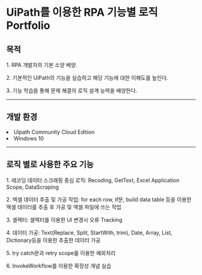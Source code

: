 # UiPath를 이용한 RPA 기능별 로직 Portfolio
## 목적
<p> 1. RPA 개발자의 기본 소양 배양.</p>
<p> 2. 기본적인 UiPath의 기능을 실습하고 해당 기능에 대한 이해도를 높인다.</p>
<p> 3. 기능 학습을 통해 문제 해결의 로직 설계 능력을 배양한다.</p>
<hr contenteditable="false" data-ke-type="horizontalRule" data-ke-style="style5" />

## 개발 환경
<li>Uipath Community Cloud Edition</li>
<li>Windows 10</li>
<hr contenteditable="false" data-ke-type="horizontalRule" data-ke-style="style5" /
<hr contenteditable="false" data-ke-type="horizontalRule" data-ke-style="style5" />

## 로직 별로 사용한 주요 기능
<p> 1. 레코딩 데이터 스크래핑 중심 로직: Recoding, GetText, Excel Application Scope, DataScraping</p>
<p> 2. 엑셀 데이터 추출 및 가공 작업: for each row, if문, build data table 등을 이용한 엑셀 데이터를 추출 후 가공 및 엑셀 파일에 쓰는 작업</p>
<p> 3. 셀렉터: 셀렉터를 이용한 UI 변경시 오류 Tracking</p>
<p> 4. 데이터 가공: Text(Replace, Split, StartWith, trim), Date, Array, List, Dictionary등을 이용한 추출한 데이터 가공</p>
<p> 5. try catch문과 retry scope를 이용한 예외처리
<p> 6. InvokeWorkflow를 이용한 확장성 개념 실습
